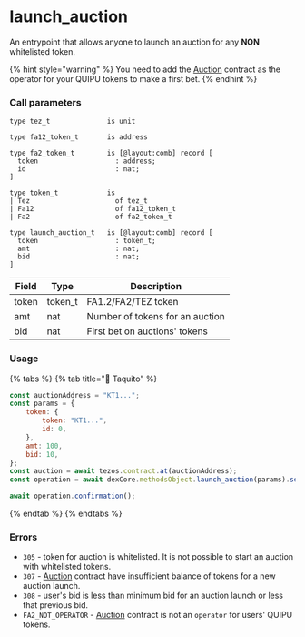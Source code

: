 # launch\_auction

An entrypoint that allows anyone to launch an auction for any **NON** whitelisted token.

{% hint style="warning" %}
You need to add the [Auction](../../) contract as the operator for your QUIPU tokens to make a first bet.
{% endhint %}

### Call parameters

```pascaligo
type tez_t              is unit

type fa12_token_t       is address

type fa2_token_t        is [@layout:comb] record [
  token                   : address;
  id                      : nat;
]

type token_t            is
| Tez                     of tez_t
| Fa12                    of fa12_token_t
| Fa2                     of fa2_token_t

type launch_auction_t   is [@layout:comb] record [
  token                   : token_t;
  amt                     : nat;
  bid                     : nat;
]
```

| Field | Type     | Description                     |
| ----- | -------- | ------------------------------- |
| token | token\_t | FA1.2/FA2/TEZ token             |
| amt   | nat      | Number of tokens for an auction |
| bid   | nat      | First bet on auctions' tokens   |

### Usage

{% tabs %}
{% tab title="🌮 Taquito" %}
```javascript
const auctionAddress = "KT1...";
const params = {
    token: {
        token: "KT1...",
        id: 0,
    },
    amt: 100,
    bid: 10,
};
const auction = await tezos.contract.at(auctionAddress);
const operation = await dexCore.methodsObject.launch_auction(params).send();

await operation.confirmation();
```
{% endtab %}
{% endtabs %}

### Errors

* `305` - token for auction is whitelisted. It is not possible to start an auction with whitelisted tokens.
* `307` - [Auction](../../) contract have insufficient balance of tokens for a new auction launch.
* `308` - user's bid is less than minimum bid for an auction launch or less that previous bid.
* `FA2_NOT_OPERATOR` - [Auction](../../) contract is not an `operator` for users' QUIPU tokens.
